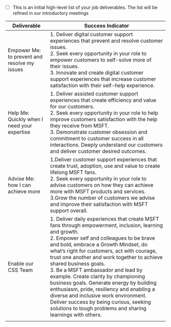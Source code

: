 - [ ] This is an initial high-level list of your job deliverables.  The list will be refined in our introductory meetings


|Deliverable| Success Indicator |
|--|--|
| Empower Me: to prevent and resolve my issues | 1. Deliver digital customer support experiences that prevent and resolve customer issues. <br/> 2. Seek every opportunity in your role to empower customers to self-solve more of their issues. <br/> 3. Innovate and create digital customer support experiences that increase customer satisfaction with their self-help experience. 
 Help Me: Quickly when I need your expertise|1.	Deliver assisted customer support experiences that create efficiency and value for our customers. <br/> 2.	Seek every opportunity in your role to help improve customers satisfaction with the help they receive from MSFT. <br/>3.	Demonstrate customer obsession and commitment to customer success in all interactions. Deeply understand our customers and deliver customer desired outcomes. 
| Advise Me: how I can achieve more  | 1.Deliver customer support experiences that create trust, adoption, use and value to create lifelong MSFT fans. <br/>2.	Seek every opportunity in your role to advise customers on how they can achieve more with MSFT products and services. <br/>3.Grow the number of customers we advise and improve their satisfaction with MSFT support overall.
 Enable our CSS Team|1.	Deliver daily experiences that create MSFT fans through empowerment, inclusion, learning and growth. <br/> 2. Empower self and colleagues to be brave and bold, embrace a Growth Mindset, do what’s right for customers, act with courage, trust one another and work together to achieve shared business goals.<br/> 3. Be a MSFT ambassador and lead by example. Create clarity by championing business goals. Generate energy by building enthusiasm, pride, resiliency and enabling a diverse and inclusive work environment. Deliver success by being curious, seeking solutions to tough problems and sharing learnings with others. |
|  |  |

